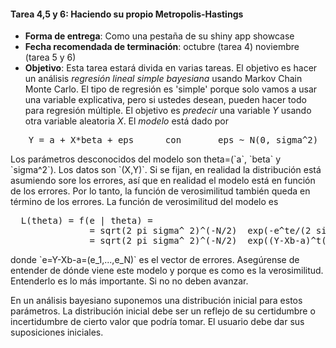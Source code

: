 #### Tarea 4,5 y 6: Haciendo su propio Metropolis-Hastings
* **Forma de entrega**: Como una pestaña de su shiny app showcase
* **Fecha recomendada de terminación**:  octubre (tarea 4) noviembre (tarea 5 y 6)
* **Objetivo**: Esta tarea estará divida en varias tareas. El objetivo es hacer un análisis *regresión lineal simple bayesiana* usando Markov Chain Monte Carlo. El tipo de regresión es 'simple' porque solo vamos a usar una variable explicativa, pero si ustedes desean, pueden hacer todo para regresión múltiple.
El objetivo es *predecir* una variable *Y* usando otra variable aleatoria *X*. El *modelo* está dado por
<div align="center"><pre>
  Y = a + X*beta + eps      con       eps ~ N(0, sigma^2)
</pre></div>
Los parámetros desconocidos del modelo son theta=(`a`, `beta` y `sigma^2`). Los datos son `(X,Y)`. Si se fijan, en realidad la distribución está asumiendo sore los errores, así que en realidad el modelo está en función de los errores. Por lo tanto, la función de verosimilitud también queda en término de los errores. La función de verosimilitud del modelo es
<pre>
  L(theta) = f(e | theta) =
               = sqrt(2 pi sigma^ 2)^(-N/2)  exp(-e^te/(2 sigma^2))
               = sqrt(2 pi sigma^ 2)^(-N/2)  exp((Y-Xb-a)^t(Y-Xb-a)/(2 sigma^2))
</pre>
donde `e=Y-Xb-a=(e_1,...,e_N)` es el vector de errores. Asegúrense de entender de dónde viene este modelo y porque es como es la verosimilitud. Entenderlo es lo más importante. Si no no deben avanzar.

En un análisis bayesiano suponemos una distribución inicial para estos parámetros. La distribución inicial debe ser un reflejo de su certidumbre o incertidumbre de cierto valor que podría tomar. El usuario debe dar sus suposiciones iniciales.
